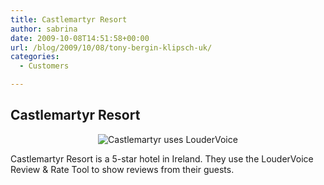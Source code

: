 ```yaml
---
title: Castlemartyr Resort
author: sabrina
date: 2009-10-08T14:51:58+00:00
url: /blog/2009/10/08/tony-bergin-klipsch-uk/
categories:
  - Customers

---
```

## Castlemartyr Resort

<p style="text-align: center;">
  <img class="size-full wp-image-476 aligncenter" title="Castlemartyr uses LouderVoice" src="http://www.loudervoice.com/wp-content/uploads/2010/01/castlemartyr.png" alt="Castlemartyr uses LouderVoice" />
</p>

Castlemartyr Resort is a 5-star hotel in Ireland. They use the LouderVoice Review & Rate Tool to show reviews from their guests.